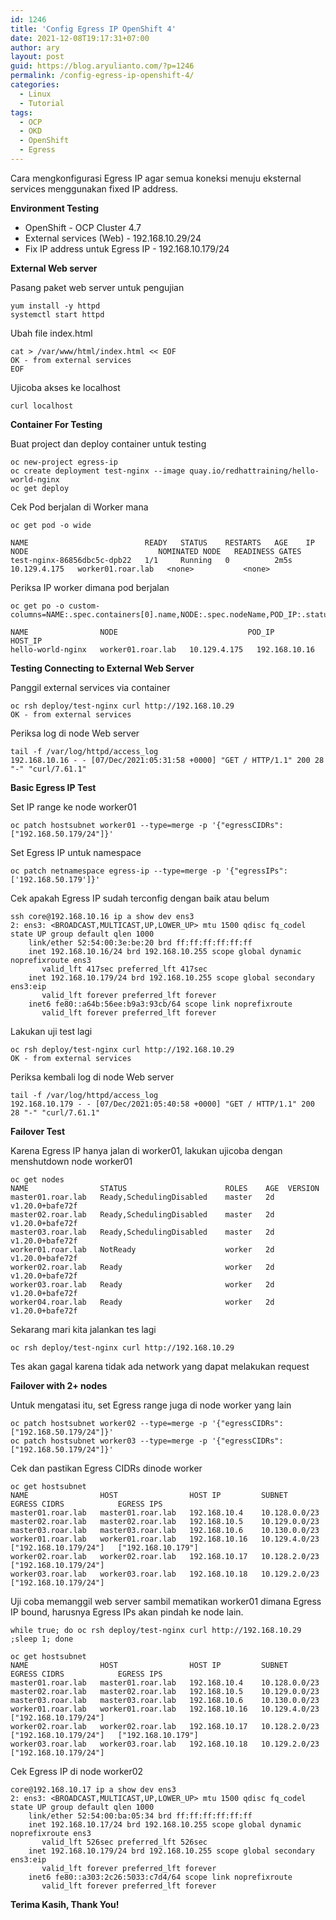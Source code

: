```yaml
---
id: 1246
title: 'Config Egress IP OpenShift 4'
date: 2021-12-08T19:17:31+07:00
author: ary
layout: post
guid: https://blog.aryulianto.com/?p=1246
permalink: /config-egress-ip-openshift-4/
categories:
  - Linux
  - Tutorial
tags:
  - OCP
  - OKD
  - OpenShift
  - Egress
---
```

Cara mengkonfigurasi Egress IP agar semua koneksi menuju eksternal services menggunakan fixed IP address.

**Environment Testing**
- OpenShift - OCP Cluster 4.7
- External services (Web) - 192.168.10.29/24
- Fix IP address untuk Egress IP - 192.168.10.179/24

**External Web server**

Pasang paket web server untuk pengujian
```
yum install -y httpd
systemctl start httpd
```
Ubah file index.html
```
cat > /var/www/html/index.html << EOF
OK - from external services
EOF
```
Ujicoba akses ke localhost
```
curl localhost
```

**Container For Testing**

Buat project dan deploy container untuk testing
```
oc new-project egress-ip
oc create deployment test-nginx --image quay.io/redhattraining/hello-world-nginx
oc get deploy
```

Cek Pod berjalan di Worker mana
```
oc get pod -o wide
```
```
NAME                          READY   STATUS    RESTARTS   AGE    IP             NODE                             NOMINATED NODE   READINESS GATES
test-nginx-86856dbc5c-dpb22   1/1     Running   0          2m5s   10.129.4.175   worker01.roar.lab   <none>           <none>
```
Periksa IP worker dimana pod berjalan
```
oc get po -o custom-columns=NAME:.spec.containers[0].name,NODE:.spec.nodeName,POD_IP:.status.podIP,HOST_IP:.status.hostIP
```
```
NAME                NODE                             POD_IP         HOST_IP
hello-world-nginx   worker01.roar.lab   10.129.4.175   192.168.10.16
```
**Testing Connecting to External Web Server**

Panggil external services via container
```
oc rsh deploy/test-nginx curl http://192.168.10.29
OK - from external services
```
Periksa log di node Web server
```
tail -f /var/log/httpd/access_log
192.168.10.16 - - [07/Dec/2021:05:31:58 +0000] "GET / HTTP/1.1" 200 28 "-" "curl/7.61.1"
```
**Basic Egress IP Test**

Set IP range ke node worker01
```
oc patch hostsubnet worker01 --type=merge -p '{"egressCIDRs": ["192.168.50.179/24"]}'
```
Set Egress IP untuk namespace
```
oc patch netnamespace egress-ip --type=merge -p '{"egressIPs": ['192.168.50.179']}'
```
Cek apakah Egress IP sudah terconfig dengan baik atau belum
```
ssh core@192.168.10.16 ip a show dev ens3
2: ens3: <BROADCAST,MULTICAST,UP,LOWER_UP> mtu 1500 qdisc fq_codel state UP group default qlen 1000
    link/ether 52:54:00:3e:be:20 brd ff:ff:ff:ff:ff:ff
    inet 192.168.10.16/24 brd 192.168.10.255 scope global dynamic noprefixroute ens3
       valid_lft 417sec preferred_lft 417sec
    inet 192.168.10.179/24 brd 192.168.10.255 scope global secondary ens3:eip
       valid_lft forever preferred_lft forever
    inet6 fe80::a64b:56ee:b9a3:93cb/64 scope link noprefixroute
       valid_lft forever preferred_lft forever
```
Lakukan uji test lagi
```
oc rsh deploy/test-nginx curl http://192.168.10.29
OK - from external services
```
Periksa kembali log di node Web server
```
tail -f /var/log/httpd/access_log
192.168.10.179 - - [07/Dec/2021:05:40:58 +0000] "GET / HTTP/1.1" 200 28 "-" "curl/7.61.1"
```
**Failover Test**

Karena Egress IP hanya jalan di worker01, lakukan ujicoba dengan menshutdown node worker01
```
oc get nodes
NAME                STATUS                      ROLES    AGE  VERSION
master01.roar.lab   Ready,SchedulingDisabled    master   2d   v1.20.0+bafe72f
master02.roar.lab   Ready,SchedulingDisabled    master   2d   v1.20.0+bafe72f
master03.roar.lab   Ready,SchedulingDisabled    master   2d   v1.20.0+bafe72f
worker01.roar.lab   NotReady                    worker   2d   v1.20.0+bafe72f
worker02.roar.lab   Ready                       worker   2d   v1.20.0+bafe72f
worker03.roar.lab   Ready                       worker   2d   v1.20.0+bafe72f
worker04.roar.lab   Ready                       worker   2d   v1.20.0+bafe72f
```
Sekarang mari kita jalankan tes lagi
```
oc rsh deploy/test-nginx curl http://192.168.10.29
```
Tes akan gagal karena tidak ada network yang dapat melakukan request

**Failover with 2+ nodes**

Untuk mengatasi itu, set Egress range juga di node worker yang lain
```
oc patch hostsubnet worker02 --type=merge -p '{"egressCIDRs": ["192.168.50.179/24"]}'
oc patch hostsubnet worker03 --type=merge -p '{"egressCIDRs": ["192.168.50.179/24"]}'
```
Cek dan pastikan Egress CIDRs dinode worker
```
oc get hostsubnet
NAME                HOST                HOST IP         SUBNET          EGRESS CIDRS            EGRESS IPS
master01.roar.lab   master01.roar.lab   192.168.10.4    10.128.0.0/23
master02.roar.lab   master02.roar.lab   192.168.10.5    10.129.0.0/23
master03.roar.lab   master03.roar.lab   192.168.10.6    10.130.0.0/23
worker01.roar.lab   worker01.roar.lab   192.168.10.16   10.129.4.0/23   ["192.168.10.179/24"]   ["192.168.10.179"]
worker02.roar.lab   worker02.roar.lab   192.168.10.17   10.128.2.0/23   ["192.168.10.179/24"]
worker03.roar.lab   worker03.roar.lab   192.168.10.18   10.129.2.0/23   ["192.168.10.179/24"]
```
Uji coba memanggil web server sambil mematikan worker01 dimana Egress IP bound, harusnya Egress IPs akan pindah ke node lain.
```
while true; do oc rsh deploy/test-nginx curl http://192.168.10.29 ;sleep 1; done
```
```
oc get hostsubnet
NAME                HOST                HOST IP         SUBNET          EGRESS CIDRS            EGRESS IPS
master01.roar.lab   master01.roar.lab   192.168.10.4    10.128.0.0/23
master02.roar.lab   master02.roar.lab   192.168.10.5    10.129.0.0/23
master03.roar.lab   master03.roar.lab   192.168.10.6    10.130.0.0/23
worker01.roar.lab   worker01.roar.lab   192.168.10.16   10.129.4.0/23   ["192.168.10.179/24"]
worker02.roar.lab   worker02.roar.lab   192.168.10.17   10.128.2.0/23   ["192.168.10.179/24"]   ["192.168.10.179"]
worker03.roar.lab   worker03.roar.lab   192.168.10.18   10.129.2.0/23   ["192.168.10.179/24"]
```
Cek Egress IP di node worker02
```
core@192.168.10.17 ip a show dev ens3
2: ens3: <BROADCAST,MULTICAST,UP,LOWER_UP> mtu 1500 qdisc fq_codel state UP group default qlen 1000
    link/ether 52:54:00:ba:05:34 brd ff:ff:ff:ff:ff:ff
    inet 192.168.10.17/24 brd 192.168.10.255 scope global dynamic noprefixroute ens3
       valid_lft 526sec preferred_lft 526sec
    inet 192.168.10.179/24 brd 192.168.10.255 scope global secondary ens3:eip
       valid_lft forever preferred_lft forever
    inet6 fe80::a303:2c26:5033:c7d4/64 scope link noprefixroute
       valid_lft forever preferred_lft forever
```
**Terima Kasih, Thank You!**
